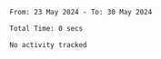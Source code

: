 <!--START_SECTION:waka-->

```txt
From: 23 May 2024 - To: 30 May 2024

Total Time: 0 secs

No activity tracked
```

<!--END_SECTION:waka-->
